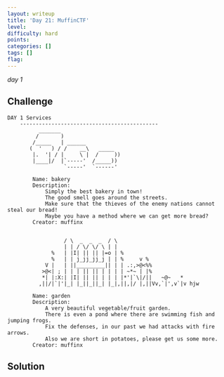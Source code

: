 ```yaml
---
layout: writeup
title: 'Day 21: MuffinCTF'
level:
difficulty: hard
points:
categories: []
tags: []
flag:
---
```

*day 1*

## Challenge

    DAY 1 Services
        --------------------------------------------
              _______
             /       )
            /_____   | ______
           (  '   ) / /    __\   _____
            |.  '| / |     \ |  /     ))
            |____|/  |`-----'  /_____))
                      `-----'  `------'

            Name: bakery
            Description:
                Simply the best bakery in town!
                The good smell goes around the streets.
                Make sure that the thieves of the enemy nations cannot steal our bread!
                Maybe you have a method where we can get more bread?
            Creator: muffinx


                      / \  _  _  _  / \
                      | | / \/ \/ \ | |
                  %   | |I| || || |=o | %
                  %   | | j_jj_jj_j | | %     v %
                V |   | ||_________|| | | .:,>@<%%
               >@<| ; | | | || || | | | | ~*~ | |%
               *| |:X:| |I| || || | | | |*'|`\|/||   ~@~   *
              ,||/|`|'|_| |_||_||_| |_|,||,|/ |,||Vv,`|',v`|v hjw

            Name: garden
            Description:
                A very beautiful vegetable/fruit garden.
                There is even a pond where there are swimming fish and jumping frogs.
                Fix the defenses, in our past we had attacks with fire arrows.
                Also we are short in potatoes, please get us some more.
            Creator: muffinx

## Solution

